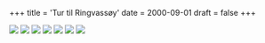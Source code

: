 +++
title = 'Tur til Ringvassøy'
date = 2000-09-01
draft = false
+++

![](nr1b.jpg)
![](nr2b.jpg)
![](nr3b.jpg)
![](nr4b.jpg)
![](nr5b.jpg)
![](nr6b.jpg)
![](nr7b.jpg)

